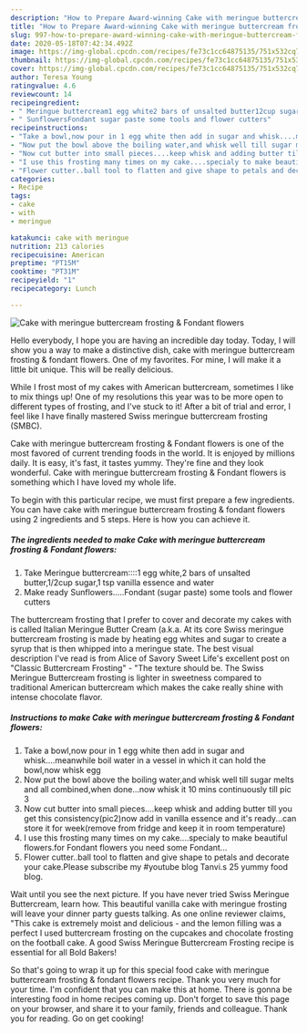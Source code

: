 ```yaml
---
description: "How to Prepare Award-winning Cake with meringue buttercream frosting &amp;amp; Fondant flowers"
title: "How to Prepare Award-winning Cake with meringue buttercream frosting &amp;amp; Fondant flowers"
slug: 997-how-to-prepare-award-winning-cake-with-meringue-buttercream-frosting-and-amp-fondant-flowers
date: 2020-05-18T07:42:34.492Z
image: https://img-global.cpcdn.com/recipes/fe73c1cc64875135/751x532cq70/cake-with-meringue-buttercream-frosting-fondant-flowers-recipe-main-photo.jpg
thumbnail: https://img-global.cpcdn.com/recipes/fe73c1cc64875135/751x532cq70/cake-with-meringue-buttercream-frosting-fondant-flowers-recipe-main-photo.jpg
cover: https://img-global.cpcdn.com/recipes/fe73c1cc64875135/751x532cq70/cake-with-meringue-buttercream-frosting-fondant-flowers-recipe-main-photo.jpg
author: Teresa Young
ratingvalue: 4.6
reviewcount: 14
recipeingredient:
- " Meringue buttercream1 egg white2 bars of unsalted butter12cup sugar1 tsp vanilla essence and water"
- " SunflowersFondant sugar paste some tools and flower cutters"
recipeinstructions:
- "Take a bowl,now pour in 1 egg white then add in sugar and whisk....meanwhile boil water in a vessel in which it can hold the bowl,now whisk egg"
- "Now put the bowl above the boiling water,and whisk well till sugar melts and all combined,when done...now whisk it 10 mins continuously till pic 3"
- "Now cut butter into small pieces....keep whisk and adding butter till you get this consistency(pic2)now add in vanilla essence and it&#39;s ready...can store it for week(remove from fridge and keep it in room temperature)"
- "I use this frosting many times on my cake....specialy to make beautiful flowers.for Fondant flowers you need some Fondant..."
- "Flower cutter..ball tool to flatten and give shape to petals and decorate your cake.Please subscribe my #youtube blog Tanvi.s 25 yummy food blog."
categories:
- Recipe
tags:
- cake
- with
- meringue

katakunci: cake with meringue 
nutrition: 213 calories
recipecuisine: American
preptime: "PT15M"
cooktime: "PT31M"
recipeyield: "1"
recipecategory: Lunch

---
```



![Cake with meringue buttercream frosting &amp; Fondant flowers](https://img-global.cpcdn.com/recipes/fe73c1cc64875135/751x532cq70/cake-with-meringue-buttercream-frosting-fondant-flowers-recipe-main-photo.jpg)

Hello everybody, I hope you are having an incredible day today. Today, I will show you a way to make a distinctive dish, cake with meringue buttercream frosting &amp; fondant flowers. One of my favorites. For mine, I will make it a little bit unique. This will be really delicious.

While I frost most of my cakes with American buttercream, sometimes I like to mix things up! One of my resolutions this year was to be more open to different types of frosting, and I&#39;ve stuck to it! After a bit of trial and error, I feel like I have finally mastered Swiss meringue buttercream frosting (SMBC).

Cake with meringue buttercream frosting &amp; Fondant flowers is one of the most favored of current trending foods in the world. It is enjoyed by millions daily. It is easy, it's fast, it tastes yummy. They're fine and they look wonderful. Cake with meringue buttercream frosting &amp; Fondant flowers is something which I have loved my whole life.


To begin with this particular recipe, we must first prepare a few ingredients. You can have cake with meringue buttercream frosting &amp; fondant flowers using 2 ingredients and 5 steps. Here is how you can achieve it.

<!--inarticleads1-->

##### The ingredients needed to make Cake with meringue buttercream frosting &amp; Fondant flowers:

1. Take  Meringue buttercream::::1 egg white,2 bars of unsalted butter,1/2cup sugar,1 tsp vanilla essence and water
1. Make ready  Sunflowers.....Fondant (sugar paste) some tools and flower cutters


The buttercream frosting that I prefer to cover and decorate my cakes with is called Italian Meringue Butter Cream (a.k.a. At its core Swiss meringue buttercream frosting is made by heating egg whites and sugar to create a syrup that is then whipped into a meringue state. The best visual description I&#39;ve read is from Alice of Savory Sweet Life&#39;s excellent post on &#34;Classic Buttercream Frosting&#34; - &#34;The texture should be. The Swiss Meringue Buttercream frosting is lighter in sweetness compared to traditional American buttercream which makes the cake really shine with intense chocolate flavor. 

<!--inarticleads2-->

##### Instructions to make Cake with meringue buttercream frosting &amp; Fondant flowers:

1. Take a bowl,now pour in 1 egg white then add in sugar and whisk....meanwhile boil water in a vessel in which it can hold the bowl,now whisk egg
1. Now put the bowl above the boiling water,and whisk well till sugar melts and all combined,when done...now whisk it 10 mins continuously till pic 3
1. Now cut butter into small pieces....keep whisk and adding butter till you get this consistency(pic2)now add in vanilla essence and it&#39;s ready...can store it for week(remove from fridge and keep it in room temperature)
1. I use this frosting many times on my cake....specialy to make beautiful flowers.for Fondant flowers you need some Fondant...
1. Flower cutter..ball tool to flatten and give shape to petals and decorate your cake.Please subscribe my #youtube blog Tanvi.s 25 yummy food blog.


Wait until you see the next picture. If you have never tried Swiss Meringue Buttercream, learn how. This beautiful vanilla cake with meringue frosting will leave your dinner party guests talking. As one online reviewer claims, &#34;This cake is extremely moist and delicious - and the lemon filling was a perfect I used buttercream frosting on the cupcakes and chocolate frosting on the football cake. A good Swiss Meringue Buttercream Frosting recipe is essential for all Bold Bakers! 

So that's going to wrap it up for this special food cake with meringue buttercream frosting &amp; fondant flowers recipe. Thank you very much for your time. I'm confident that you can make this at home. There is gonna be interesting food in home recipes coming up. Don't forget to save this page on your browser, and share it to your family, friends and colleague. Thank you for reading. Go on get cooking!
